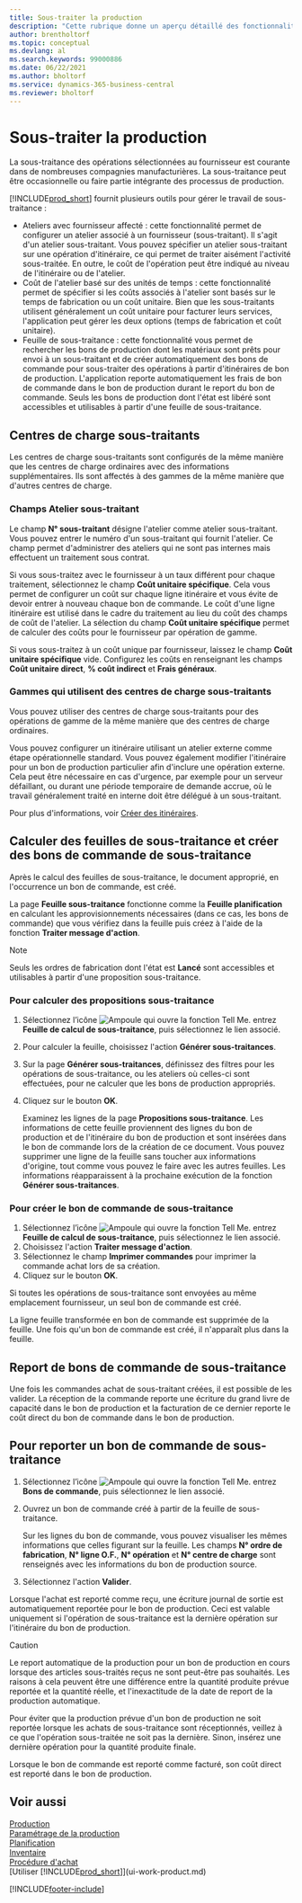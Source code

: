 ```yaml
---
title: Sous-traiter la production
description: "Cette rubrique donne un aperçu détaillé des fonctionnalités étendues de la sous-traitance dans Business\_Central, y compris les champs d’atelier et d’itinéraire."
author: brentholtorf
ms.topic: conceptual
ms.devlang: al
ms.search.keywords: 99000886
ms.date: 06/22/2021
ms.author: bholtorf
ms.service: dynamics-365-business-central
ms.reviewer: bholtorf
---
```

# <a name="subcontract-manufacturing"></a>Sous-traiter la production

La sous-traitance des opérations sélectionnées au fournisseur est courante dans de nombreuses compagnies manufacturières. La sous-traitance peut être occasionnelle ou faire partie intégrante des processus de production.

[!INCLUDE[prod_short](includes/prod_short.md)] fournit plusieurs outils pour gérer le travail de sous-traitance :  

- Ateliers avec fournisseur affecté : cette fonctionnalité permet de configurer un atelier associé à un fournisseur (sous-traitant). Il s'agit d'un atelier sous-traitant. Vous pouvez spécifier un atelier sous-traitant sur une opération d'itinéraire, ce qui permet de traiter aisément l'activité sous-traitée. En outre, le coût de l'opération peut être indiqué au niveau de l'itinéraire ou de l'atelier.  
- Coût de l'atelier basé sur des unités de temps : cette fonctionnalité permet de spécifier si les coûts associés à l'atelier sont basés sur le temps de fabrication ou un coût unitaire. Bien que les sous-traitants utilisent généralement un coût unitaire pour facturer leurs services, l'application peut gérer les deux options (temps de fabrication et coût unitaire).  
- Feuille de sous-traitance : cette fonctionnalité vous permet de rechercher les bons de production dont les matériaux sont prêts pour envoi à un sous-traitant et de créer automatiquement des bons de commande pour sous-traiter des opérations à partir d'itinéraires de bon de production. L'application reporte automatiquement les frais de bon de commande dans le bon de production durant le report du bon de commande. Seuls les bons de production dont l'état est libéré sont accessibles et utilisables à partir d'une feuille de sous-traitance.  

## <a name="subcontract-work-centers"></a>Centres de charge sous-traitants
Les centres de charge sous-traitants sont configurés de la même manière que les centres de charge ordinaires avec des informations supplémentaires. Ils sont affectés à des gammes de la même manière que d'autres centres de charge.  

### <a name="subcontract-work-center-fields"></a>Champs Atelier sous-traitant
Le champ **N° sous-traitant** désigne l'atelier comme atelier sous-traitant. Vous pouvez entrer le numéro d'un sous-traitant qui fournit l'atelier. Ce champ permet d'administrer des ateliers qui ne sont pas internes mais effectuent un traitement sous contrat.  

Si vous sous-traitez avec le fournisseur à un taux différent pour chaque traitement, sélectionnez le champ **Coût unitaire spécifique**. Cela vous permet de configurer un coût sur chaque ligne itinéraire et vous évite de devoir entrer à nouveau chaque bon de commande. Le coût d'une ligne itinéraire est utilisé dans le cadre du traitement au lieu du coût des champs de coût de l'atelier. La sélection du champ **Coût unitaire spécifique** permet de calculer des coûts pour le fournisseur par opération de gamme.  

Si vous sous-traitez à un coût unique par fournisseur, laissez le champ **Coût unitaire spécifique** vide. Configurez les coûts en renseignant les champs **Coût unitaire direct**, **% coût indirect** et **Frais généraux**.  

### <a name="routings-that-use-subcontract-work-centers"></a>Gammes qui utilisent des centres de charge sous-traitants
Vous pouvez utiliser des centres de charge sous-traitants pour des opérations de gamme de la même manière que des centres de charge ordinaires.  

Vous pouvez configurer un itinéraire utilisant un atelier externe comme étape opérationnelle standard. Vous pouvez également modifier l'itinéraire pour un bon de production particulier afin d'inclure une opération externe. Cela peut être nécessaire en cas d'urgence, par exemple pour un serveur défaillant, ou durant une période temporaire de demande accrue, où le travail généralement traité en interne doit être délégué à un sous-traitant.  

Pour plus d'informations, voir [Créer des itinéraires](production-how-to-create-routings.md).  

## <a name="calculate-subcontracting-worksheets-and-create-subcontract-purchase-orders"></a>Calculer des feuilles de sous-traitance et créer des bons de commande de sous-traitance
Après le calcul des feuilles de sous-traitance, le document approprié, en l'occurrence un bon de commande, est créé.  

La page **Feuille sous-traitance** fonctionne comme la **Feuille planification** en calculant les approvisionnements nécessaires (dans ce cas, les bons de commande) que vous vérifiez dans la feuille puis créez à l'aide de la fonction **Traiter message d'action**.  

> [!NOTE]  
>  Seuls les ordres de fabrication dont l'état est **Lancé** sont accessibles et utilisables à partir d'une proposition sous-traitance.  

### <a name="to-calculate-the-subcontracting-worksheet"></a>Pour calculer des propositions sous-traitance
1.  Sélectionnez l’icône ![Ampoule qui ouvre la fonction Tell Me.](media/ui-search/search_small.png "Dites-moi ce que vous voulez faire") entrez **Feuille de calcul de sous-traitance**, puis sélectionnez le lien associé.  
2.  Pour calculer la feuille, choisissez l'action **Générer sous-traitances**.  
3.  Sur la page **Générer sous-traitances**, définissez des filtres pour les opérations de sous-traitance, ou les ateliers où celles-ci sont effectuées, pour ne calculer que les bons de production appropriés.  
4.  Cliquez sur le bouton **OK**.  

    Examinez les lignes de la page **Propositions sous-traitance**. Les informations de cette feuille proviennent des lignes du bon de production et de l'itinéraire du bon de production et sont insérées dans le bon de commande lors de la création de ce document. Vous pouvez supprimer une ligne de la feuille sans toucher aux informations d'origine, tout comme vous pouvez le faire avec les autres feuilles. Les informations réapparaissent à la prochaine exécution de la fonction **Générer sous-traitances**.  

### <a name="to-create-the-subcontract-purchase-order"></a>Pour créer le bon de commande de sous-traitance
1.  Sélectionnez l’icône ![Ampoule qui ouvre la fonction Tell Me.](media/ui-search/search_small.png "Dites-moi ce que vous voulez faire") entrez **Feuille de calcul de sous-traitance**, puis sélectionnez le lien associé.  
2.  Choisissez l'action **Traiter message d'action**.  
3.  Sélectionnez le champ **Imprimer commandes** pour imprimer la commande achat lors de sa création.  
4.  Cliquez sur le bouton **OK**.  

Si toutes les opérations de sous-traitance sont envoyées au même emplacement fournisseur, un seul bon de commande est créé.  

La ligne feuille transformée en bon de commande est supprimée de la feuille. Une fois qu'un bon de commande est créé, il n'apparaît plus dans la feuille.  

## <a name="posting-subcontract-purchase-orders"></a>Report de bons de commande de sous-traitance
Une fois les commandes achat de sous-traitant créées, il est possible de les valider. La réception de la commande reporte une écriture du grand livre de capacité dans le bon de production et la facturation de ce dernier reporte le coût direct du bon de commande dans le bon de production.  

## <a name="to-post-a-subcontract-purchase-order"></a>Pour reporter un bon de commande de sous-traitance
1.  Sélectionnez l’icône ![Ampoule qui ouvre la fonction Tell Me.](media/ui-search/search_small.png "Dites-moi ce que vous voulez faire") entrez **Bons de commande**, puis sélectionnez le lien associé.  
2.  Ouvrez un bon de commande créé à partir de la feuille de sous-traitance.  

    Sur les lignes du bon de commande, vous pouvez visualiser les mêmes informations que celles figurant sur la feuille. Les champs **N° ordre de fabrication**, **N° ligne O.F.**, **N° opération** et **N° centre de charge** sont renseignés avec les informations du bon de production source.  

3.  Sélectionnez l'action **Valider**.  

Lorsque l'achat est reporté comme reçu, une écriture journal de sortie est automatiquement reportée pour le bon de production. Ceci est valable uniquement si l'opération de sous-traitance est la dernière opération sur l'itinéraire du bon de production.  

> [!CAUTION]  
>  Le report automatique de la production pour un bon de production en cours lorsque des articles sous-traités reçus ne sont peut-être pas souhaités. Les raisons à cela peuvent être une différence entre la quantité produite prévue reportée et la quantité réelle, et l'inexactitude de la date de report de la production automatique.  
>   
>  Pour éviter que la production prévue d'un bon de production ne soit reportée lorsque les achats de sous-traitance sont réceptionnés, veillez à ce que l'opération sous-traitée ne soit pas la dernière. Sinon, insérez une dernière opération pour la quantité produite finale.  

Lorsque le bon de commande est reporté comme facturé, son coût direct est reporté dans le bon de production.  

## <a name="see-also"></a>Voir aussi
[Production](production-manage-manufacturing.md)    
[Paramétrage de la production](production-configure-production-processes.md)  
[Planification](production-planning.md)      
[Inventaire](inventory-manage-inventory.md)  
[Procédure d'achat](purchasing-manage-purchasing.md)  
[Utiliser [!INCLUDE[prod_short](includes/prod_short.md)]](ui-work-product.md)


[!INCLUDE[footer-include](includes/footer-banner.md)]
